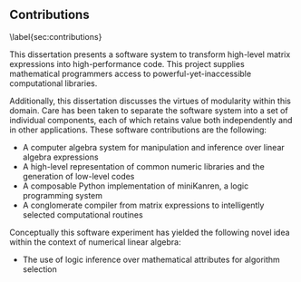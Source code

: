 
Contributions
-------------

\label{sec:contributions}

This dissertation presents a software system to transform high-level matrix expressions into high-performance code.  This project supplies mathematical programmers access to powerful-yet-inaccessible computational libraries.

Additionally, this dissertation discusses the virtues of modularity within this domain.  Care has been taken to separate the software system into a set of individual components, each of which retains value both independently and in other applications.  These software contributions are the following:

*   A computer algebra system for manipulation and inference over linear algebra expressions
*   A high-level representation of common numeric libraries and the generation of low-level codes
*   A composable Python implementation of miniKanren, a logic programming system
*   A conglomerate compiler from matrix expressions to intelligently selected computational routines 

Conceptually this software experiment has yielded the following novel idea within the context of numerical linear algebra:

*   The use of logic inference over mathematical attributes for algorithm selection
